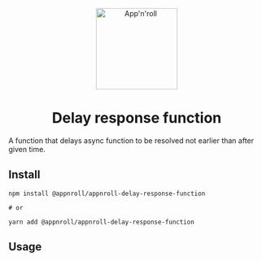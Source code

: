 <p align="center">
  <a href="https://appnroll.com">
    <img alt="App'n'roll" src="https://appnroll.com/img/appnroll-logotype.svg" width="160" />
  </a>
</p>
<h1 align="center">
  Delay response function
</h1>

A function that delays async function to be resolved not earlier than after given time.

## Install

```
npm install @appnroll/appnroll-delay-response-function

# or

yarn add @appnroll/appnroll-delay-response-function
```
## Usage
```TS

```